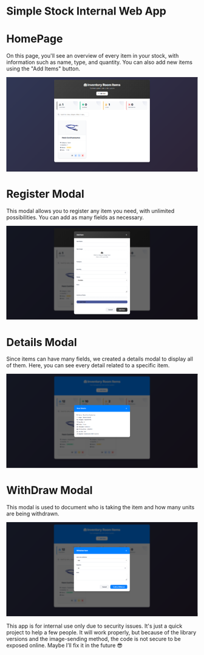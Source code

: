 # Simple Stock Internal Web App

# HomePage
On this page, you'll see an overview of every item in your stock, with information such as name, type, and quantity. You can also add new items using the "Add Items" button.

![Logo da aplicação](image_for_repository/Homepage.png)

# Register Modal
This modal allows you to register any item you need, with unlimited possibilities. You can add as many fields as necessary.

![registermodal](image_for_repository/additem.png)

# Details Modal
Since items can have many fields, we created a details modal to display all of them. Here, you can see every detail related to a specific item.

![withdrawmodal](image_for_repository/itemdetails.png)

# WithDraw Modal
This modal is used to document who is taking the item and how many units are being withdrawn.

![withdrawmodal](image_for_repository/withdraw.png)

This app is for internal use only due to security issues. It's just a quick project to help a few people. It will work properly, but because of the library versions and the image-sending method, the code is not secure to be exposed online. Maybe I’ll fix it in the future 😎


